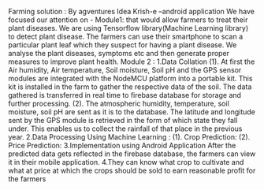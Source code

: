 Farming solution : By agventures
    Idea
Krish-e –android application
We have focused our attention on -
Module1: that would allow farmers to treat their plant diseases. We 
are using Tensorflow library(Machine Learning library) to detect plant 
disease. The farmers can use their smartphone to scan a particular 
plant leaf which they suspect for having a plant disease. We analyse the 
plant diseases, symptoms etc and then generate proper measures to 
improve plant health.
             Module 2 :
1.Data Collation
   (1). At first the Air humidity, Air temperature, Soil moisture, Soil pH and the GPS sensor modules are 
integrated with the NodeMCU platform into a portable kit. This kit is installed in the farm to 
gather the respective data of the soil. The data gathered is transferred in real time to firebase 
database for storage and further processing.
    (2). The atmospheric humidity, temperature, soil moisture, soil pH are sent as it is to the database. 
The latitude and longitude sent by the GPS module is retrieved in the form of which state they fall 
under. This enables us to collect the rainfall of that place in the previous year.
2.Data Processing Using Machine Learning :
    (1). Crop Prediction:
    (2). Price Prediction:
3.Implementation using Android Application After the predicted data gets reflected in the 
firebase database, the farmers can view it in their mobile application.
4.They can know what crop to cultivate and what at price at which the crops should be sold 
to earn reasonable profit for the farmers
